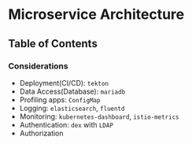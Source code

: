 # Microservice Architecture

## Table of Contents

### Considerations

* Deployment(CI/CD): `tekton`
* Data Access(Database): `mariadb`
* Profiling apps: `ConfigMap`
* Logging: `elasticsearch`, `fluentd`
* Monitoring: `kubernetes-dashboard`, `istio-metrics`
* Authentication: `dex` with `LDAP`
* Authorization
